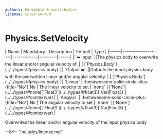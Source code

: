 ```yaml
---
authors: Formabble & contributors
license: CC-BY-SA-4.0
---
```



# Physics.SetVelocity

<div class="sh-parameters" markdown="1">
| Name | Mandatory | Description | Default | Type |
|------|---------------------|-------------|---------|------|
| `⬅️ Input` ||The physics body to overwrite the linear and/or angular velocity of. | | [`Physics.Body`](../../types/#physics.body) |
| `Output ➡️` ||Outputs the input physics body with the overwritten linear and/or angular velocity. | | [`Physics.Body`](../../types/#physics.body) |
| `Linear` | :fontawesome-solid-circle-plus:{title="No"} No  | The linear velocity to set | `none` | [`None`](../../types/#none)[`Float3`](../../types/#float3)[`Var(Float3)`](../../types/#contextvar) |
| `Angular` | :fontawesome-solid-circle-plus:{title="No"} No  | The angular velocity to set | `none` | [`None`](../../types/#none)[`Float3`](../../types/#float3)[`Var(Float3)`](../../types/#contextvar) |

</div>

Overwrites the linear and/or angular velocity of the input physics body

--8<-- "includes/license.md"

